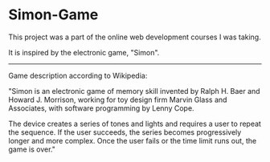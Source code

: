 # Simon-Game

This project was a part of the online web development courses I was taking.

It is inspired by the electronic game, "Simon".

----------------------------------------------------------------------------

Game description according to Wikipedia:

"Simon is an electronic game of memory skill invented by Ralph H. Baer and Howard J. Morrison,  working for toy design firm Marvin Glass and Associates, with software programming by Lenny Cope.

The device creates a series of tones and lights and requires a user to repeat the sequence. If the user succeeds, the series becomes progressively longer and more complex.
Once the user fails or the time limit runs out, the game is over."

